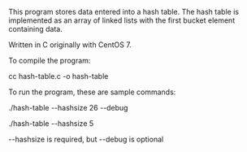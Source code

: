 This program stores data entered into a hash table.  The hash table is implemented as an 
array of linked lists with the first bucket element containing data.

Written in C originally with CentOS 7.


To compile the program:

cc hash-table.c -o hash-table


To run the program, these are sample commands:

./hash-table --hashsize 26 --debug

./hash-table --hashsize 5


--hashsize is required, but --debug is optional

